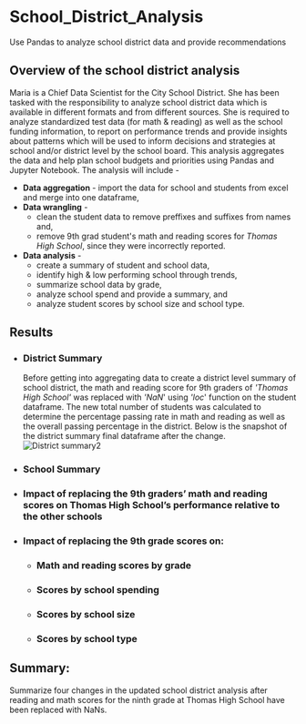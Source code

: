 # School_District_Analysis
Use Pandas to analyze school district data and provide recommendations

## Overview of the school district analysis
Maria is a Chief Data Scientist for the City School District. She has been tasked with the responsibility to analyze school district data which is available in different formats and from different sources. She is required to analyze standardized test data (for math & reading) as well as the school funding information, to report on performance trends and provide insights about patterns which will be used to inform decisions and strategies at school and/or district level by the school board. This analysis aggregates the data and help plan school budgets and priorities using Pandas and Jupyter Notebook. The analysis will include -
- **Data aggregation**  - import the data for school and students from excel and merge into one dataframe,
- **Data wrangling** -
  - clean the student data to remove preffixes and suffixes from names and,
  - remove 9th grad student's math and reading scores for *Thomas High School*, since they were incorrectly reported.
- **Data analysis** -
  - create a summary of student and school data,
  - identify high & low performing school through trends,
  - summarize school data by grade,
  - analyze school spend and provide a summary, and
  - analyze student scores by school size and school type.

## Results

- ###  District Summary
  Before getting into aggregating data to create a district level summary of school district, the math and reading score for 9th graders of *'Thomas High School'* was replaced with *'NaN*' using *'loc*' function on the student dataframe. The new total number of students was calculated to determine the percentage passing rate in math and reading as well as the overall passing percentage in the district. Below is the snapshot of the district summary final dataframe after the change.
  ![District summary2](https://user-images.githubusercontent.com/84694664/126910355-7d686fa4-4461-43ab-9dd6-ad9fee540660.JPG)

- ###  School Summary

- ### Impact of replacing the 9th graders’ math and reading scores on Thomas High School’s performance relative to the other schools

- ### Impact of replacing the 9th grade scores on:
  - ### Math and reading scores by grade
  - ### Scores by school spending
  - ### Scores by school size
  - ### Scores by school type

## Summary: 
Summarize four changes in the updated school district analysis after reading and math scores for the ninth grade at Thomas High School have been replaced with NaNs.

